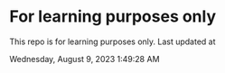 # For learning purposes only
This repo is for learning purposes only.
Last updated at

Wednesday, August 9, 2023 1:49:28 AM

